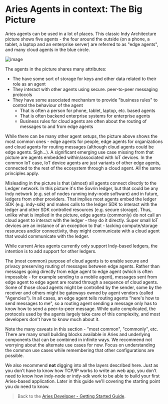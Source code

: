 # Aries Agents in context: The Big Picture

Aries agents can be used in a lot of places. This classic Indy Architecture picture shows five agents - the four around the outside (on a phone, a tablet, a laptop and an enterprise server) are referred to as "edge agents", and many cloud agents in the blue circle.

![image](https://cryptocalibur.com/wp-content/uploads/2018/06/sovrin-ico-3-600x402.png)

The agents in the picture shares many attributes:

- The have some sort of storage for keys and other data related to their role as an agent
- They interact with other agents using secure. peer-to-peer messaging protocols
- They have some associated mechanism to provide "business rules" to control the behaviour of the agent
  - That is often a person for phone, tablet, laptop, etc. based agents
  - That is often backend enterprise systems for enterprise agents
  - Business rules for cloud agents are often about the routing of messages to and from edge agents

While there can be many other agent setups, the picture above shows the most common ones - edge agents for people, edge agents for organizations and cloud agents for routing messages (although cloud agents could be edge agents. Sigh...). A significant emerging use case missing from that picture are agents embedded within/associated with IoT devices. In the common IoT case, IoT device agents are just variants of other edge agents, connected to the rest of the ecosystem through a cloud agent. All the same principles apply.

Misleading in the picture is that (almost) all agents connect directly to the Ledger network. In this picture it's the Sovrin ledger, but that could be any Indy network (e.g. set of nodes running indy-node software) and in future, ledgers from other providers. That implies most agents embed the ledger SDK (e.g. indy-sdk) and makes calls to the ledger SDK to interact with the ledger and other SDK controlled resources (e.g. secure storage). Thus, unlike what is implied in the picture, edge agents (commonly) do not call an cloud agent to interact with the ledger - they do it directly. Super small IoT devices are an instance of an exception to that - lacking compute/storage resources and/or connectivity, they might communicate with a cloud agent that would communicate with the ledger.

While current Aries agents currently only support Indy-based ledgers, the intention is to add support for other ledgers.

The (most common) purpose of cloud agents is to enable secure and privacy preserving routing of messages between edge agents. Rather than messages going directly from edge agent to edge agent (which is often impossible - for example sending to a mobile agent), messages sent from edge agent to edge agent are routed through a sequence of cloud agents. Some of those cloud agents might be controlled by the sender, some by the receiver and others might be gateways owned by agent vendors (called "Agencies"). In all cases, an edge agent tells routing agents "here's how to send messages to me", so a routing agent sending a message only has to know how to send a peer-to-peer message. While quite complicated, the protocols used by the agents largely take care of this complexity, and most developers don't have to know much about it.

Note the many caveats in this section - "most common", "commonly", etc. There are many small building blocks available in Aries and underlying components that can be combined in infinite ways. We recommend not worrying about the alternate use cases for now. Focus on understanding the common use cases while remembering that other configurations are possible.

We also recommend **not** digging into all the layers described here. Just as you don't have to know how TCP/IP works to write an web app, you don't need to know how indy-node or indy-sdk work to be able to build your first Aries-based application. Later in this guide we'll covering the starting point you do need to know.

> Back to the [Aries Developer - Getting Started Guide](README.md).

